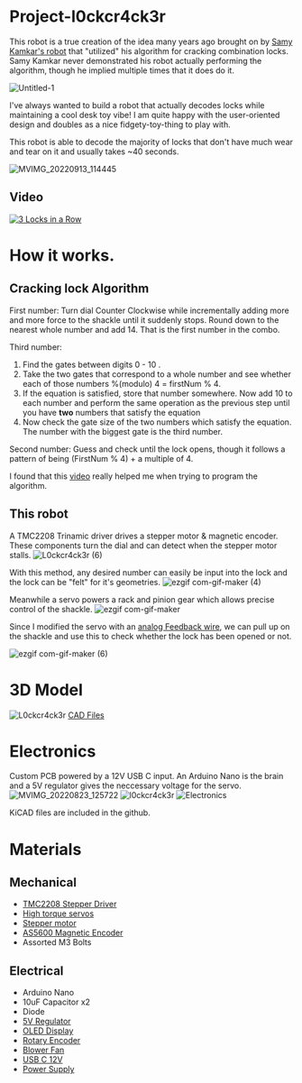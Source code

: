 # Project-l0ckcr4ck3r
This robot is a true creation of the idea many years ago brought on by [Samy Kamkar's robot](https://samy.pl/combobreaker/) that "utilized" his algorithm for cracking combination locks. Samy Kamkar never demonstrated his robot actually performing the algorithm, though he implied multiple times that it does do it.

![Untitled-1](https://user-images.githubusercontent.com/72902803/190844818-697106ac-0b5a-423b-b87c-c39876b1ba75.png)

I've always wanted to build a robot that actually decodes locks while maintaining a cool desk toy vibe! I am quite happy with the user-oriented design and doubles as a nice fidgety-toy-thing to play with.  

This robot is able to decode the majority of locks that don't have much wear and tear on it and usually takes ~40 seconds.

![MVIMG_20220913_114445](https://user-images.githubusercontent.com/72902803/189985666-f4c0db4e-e7cb-4d15-8908-caf322dbd3b7.jpg)

## Video
[![3 Locks in a Row](https://img.youtube.com/vi/nw5f3ZPQd-o/0.jpg)](https://www.youtube.com/watch?v=nw5f3ZPQd-o)


# How it works. 
## Cracking lock Algorithm 
First number: Turn dial Counter Clockwise while incrementally adding more and more force to the shackle until it suddenly stops. Round down to the nearest whole number and add 14. That is the first number in the combo. 

Third number: 
1) Find the gates between digits 0 - 10 . 
2) Take the two gates that correspond to a whole number and see whether each of those numbers %(modulo) 4 = firstNum % 4. 
3) If the equation is satisfied, store that number somewhere. Now add 10 to each number and perform the same operation as the previous step until you have **two** numbers that satisfy the equation
4) Now check the gate size of the two numbers which satisfy the equation. The number with the biggest gate is the third number. 

Second number: Guess and check until the lock opens, though it follows a pattern of being (FirstNum % 4) + a multiple of 4.

I found that this [video](https://www.youtube.com/watch?v=27rE5ZvWLU0&ab_channel=HelpfulLockPicker) really helped me when trying to program the algorithm.

## This robot 
A TMC2208 Trinamic driver drives a stepper motor & magnetic encoder. These components turn the dial and can detect when the stepper motor stalls. 
![L0ckcr4ck3r (6)](https://user-images.githubusercontent.com/72902803/190066424-c39b0e46-af7e-4335-b26d-acb7b4b06bff.png)

With this method, any desired number can easily be input into the lock and the lock can be "felt" for it's geometries.
![ezgif com-gif-maker (4)](https://user-images.githubusercontent.com/72902803/190001685-2d0fac5a-8186-4610-8ea3-449809643d41.gif)


Meanwhile a servo powers a rack and pinion gear which allows precise control of the shackle.
![ezgif com-gif-maker](https://user-images.githubusercontent.com/72902803/190001057-069cf706-c8b1-4324-ace1-77e981bfb805.gif)


Since I modified the servo with an [analog Feedback wire](https://www.youtube.com/watch?v=XfZLtkr6dgU&ab_channel=CuriousMotor), we can pull up on the shackle and use this to check whether the lock has been opened or not. 

![ezgif com-gif-maker (6)](https://user-images.githubusercontent.com/72902803/190021674-d77ea7ec-cc6f-4fd7-95ee-f4dc7078bf53.gif)


# 3D Model
![L0ckcr4ck3r](https://user-images.githubusercontent.com/72902803/189988396-6efb5e2c-a33e-4650-aaaa-6274c8dd3277.png)
[CAD Files](https://cad.onshape.com/documents/2b977856993104d0f24f1470/w/e2828f2601c6a316a05788e0/e/a76e54aa91df89bb32ae0012)

# Electronics 
Custom PCB powered by a 12V USB C input. An Arduino Nano is the brain and a 5V regulator gives the neccessary voltage for the servo. 
![MVIMG_20220823_125722](https://user-images.githubusercontent.com/72902803/189993917-e4d566d9-a710-4d93-b4f6-112b091685c3.jpg)
![l0ckcr4ck3r](https://user-images.githubusercontent.com/72902803/189994125-900fee2f-7ecb-45a0-b1cc-69ece87774d7.jpg)
![Electronics](https://user-images.githubusercontent.com/72902803/190002726-54b034f9-83e8-422e-8b92-fd85a2464a27.png)

KiCAD files are included in the github. 


# Materials

## Mechanical
* [TMC2208 Stepper Driver](https://www.amazon.com/Printer-TMC2208-Screwdriver-Controller-Ramps1-4/dp/B082LSQWZF/ref=sr_1_3?crid=2DM8J6G3IDA8J&keywords=tmc2208&qid=1661839331&sprefix=tmc2208%2Caps%2C133&sr=8-3)
* [High torque servos](https://www.amazon.com/Youleke-Torque-Digital-Servo%EF%BC%8CWaterproof-Horn%EF%BC%88270%C2%B0%EF%BC%89/dp/B08739MGPL/ref=sr_1_11?crid=81HZZ5JLGLML&keywords=servo&qid=1661839358&sprefix=servo+%2Caps%2C248&sr=8-11)
* [Stepper motor](https://www.amazon.com/STEPPERONLINE-Bipolar-Stepper-22-6oz-Extruder/dp/B00PNEQ79Q/ref=sr_1_6?crid=1U1NH4LQTF0ZK&keywords=stepper+motor&qid=1661839383&sprefix=stepper+motor+%2Caps%2C139&sr=8-6)
* [AS5600 Magnetic Encoder](https://www.amazon.com/Magnetic-Encoder-Induction-Measurement-Precision/dp/B094F8H591/ref=sr_1_4?crid=M8OANSRLFX5C&keywords=as5600+encoder&qid=1661839450&sprefix=as5600+encod%2Caps%2C130&sr=8-4)
* Assorted M3 Bolts

## Electrical
* Arduino Nano
* 10uF Capacitor x2
* Diode 
* [5V Regulator](https://www.digikey.com/en/products/detail/stmicroelectronics/LD1085V50/669220?s=N4IgTCBcDaIDIBECMAGAHAVgGoZSAugL5A)
* [OLED Display](https://www.amazon.com/Self-Luminous-Display-Compatible-Arduino-Raspberry/dp/B09JWN8K99/ref=sr_1_2_sspa?crid=DM9HX86FS3Q5&keywords=oled+arduino&qid=1661839948&sprefix=oledarduino%2Caps%2C143&sr=8-2-spons&psc=1)
* [Rotary Encoder](https://www.amazon.com/Taiss-KY-040-Encoder-15%C3%9716-5-Arduino/dp/B07F26CT6B/ref=sr_1_4?keywords=rotary+encoder&qid=1661839976&sprefix=roataray%2Caps%2C139&sr=8-4)
* [Blower Fan](https://www.amazon.com/WINSINN-Bearings-Brushless-Cooling-40mm20mm/dp/B08R9JJZ5Z/ref=sr_1_8?crid=1UCHGY2B410VX&keywords=blower+fan+12v+40mm&qid=1661839541&sprefix=blower+fan+12v+40m%2Caps%2C119&sr=8-8)
* [USB C 12V ](https://www.amazon.com/MELIFE-Type-C-Voltage-Trigger-Module/dp/B0953G14Q2/ref=sr_1_3?crid=12XVP47XQI63X&keywords=usb+c+12v+trigger&qid=1662871099&sprefix=usb+c+12v+trigge%2Caps%2C227&sr=8-3)
* [Power Supply](https://www.amazon.com/ZMI-zPower-Turbo-Power-Adapter/dp/B07D64QLQ1/ref=sr_1_5?crid=3I0WTX44C53G1&keywords=usb+c+charger+pd&qid=1662871140&sprefix=usb+c+charger+%2Caps%2C244&sr=8-5)

